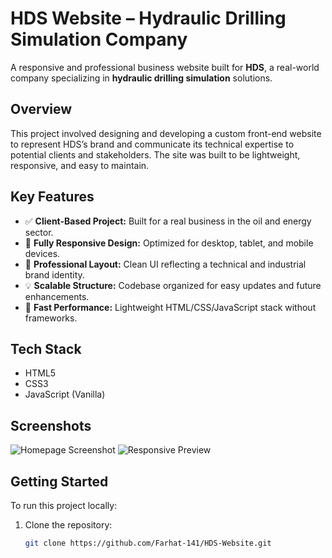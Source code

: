 # HDS Website – Hydraulic Drilling Simulation Company

A responsive and professional business website built for **HDS**, a real-world company specializing in **hydraulic drilling simulation** solutions.

## Overview

This project involved designing and developing a custom front-end website to represent HDS’s brand and communicate its technical expertise to potential clients and stakeholders. The site was built to be lightweight, responsive, and easy to maintain.

## Key Features

- ✅ **Client-Based Project:** Built for a real business in the oil and energy sector.
- 📱 **Fully Responsive Design:** Optimized for desktop, tablet, and mobile devices.
- 💼 **Professional Layout:** Clean UI reflecting a technical and industrial brand identity.
- 💡 **Scalable Structure:** Codebase organized for easy updates and future enhancements.
- 🚀 **Fast Performance:** Lightweight HTML/CSS/JavaScript stack without frameworks.

## Tech Stack

- HTML5  
- CSS3  
- JavaScript (Vanilla)  

## Screenshots


![Homepage Screenshot](./assets/screenshots/home.png)
![Responsive Preview](./assets/screenshots/responsive.png)

## Getting Started

To run this project locally:

1. Clone the repository:
   ```bash
   git clone https://github.com/Farhat-141/HDS-Website.git
